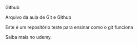 Github

Arquivo da aula de Git e Github

Este é um repositório teste para ensinar como o git funciona

Saiba mais no udemy.